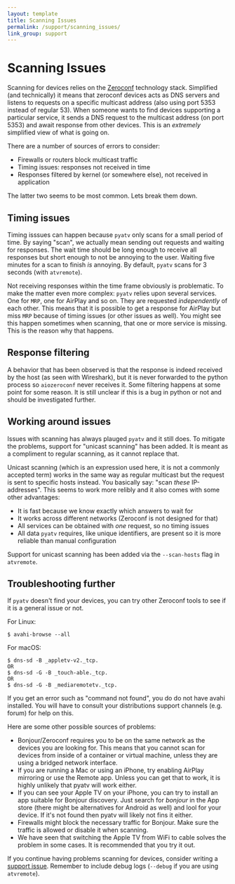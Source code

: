 ```yaml
---
layout: template
title: Scanning Issues
permalink: /support/scanning_issues/
link_group: support
---
```

# Scanning Issues

Scanning for devices relies on the [Zeroconf](https://en.m.wikipedia.org/wiki/Zero-configuration_networking)
technology stack. Simplified (and technically) it means that zeroconf devices acts
as DNS servers and listens to requests on a specific multicast address (also using
port 5353 instead of regular 53). When someone wants to find devices supporting a
particular service, it sends a DNS request to the multicast address (on port 5353)
and await response from other devices. This is an *extremely* simplified view of
what is going on.

There are a number of sources of errors to consider:

* Firewalls or routers block multicast traffic
* Timing issues: responses not received in time
* Responses filtered by kernel (or somewhere else), not received in application

The latter two seems to be most common. Lets break them down.

## Timing issues

Timing isssues can happen because `pyatv` only scans for a small period of time. By
saying "scan", we actually mean sending out requests and waiting for responses. The
wait time should be long enough to receive all responses but short enough to not be
annoying to the user. Waiting five minutes for a scan to finish *is* annoying. By
default, `pyatv` scans for 3 seconds (with `atvremote`).

Not receiving responses within the time frame obviously is problematic. To make the
matter even more complex: `pyatv` relies upon several services. One for `MRP`,
one for AirPlay and so on. They are requested *independently* of each other. This
means that it is possible to get a response for AirPlay but miss `MRP` because of
timing issues (or other issues as well). You might see this happen sometimes when
scanning, that one or more service is missing. This is the reason why that happens.

## Response filtering

A behavior that has been observed is that the response is indeed received by the host
(as seen with Wireshark), but it is never forwarded to the python process so `aiozeroconf`
never receives it. Some filtering happens at some point for some reason. It is still
unclear if this is a bug in python or not and should be investigated further.

## Working around issues

Issues with scanning has always plauged `pyatv` and it still does. To mitigate the
problems, support for "unicast scanning" has been added. It is meant as a compliment
to regular scanning, as it cannot replace that.

Unicast scanning (which is an expression used here, it is not a commonly accepted term)
works in the same way as regular multicast but the request is sent to specific hosts instead.
You basically say: "scan *these* IP-addresses". This seems to work more relibly and it also
comes with some other advantages:

* It is fast because we know exactly which answers to wait for
* It works across different networks (Zeroconf is not designed for that)
* All services can be obtained with *one* request, so no timing issues
* All data `pyatv` requires, like unique identifiers, are present so it is more reliable than manual configuration

Support for unicast scanning has been added via the `--scan-hosts` flag in `atvremote`.

## Troubleshooting further

If `pyatv` doesn't find your devices, you can try other Zeroconf tools to see if it is
a general issue or not.

For Linux:

    $ avahi-browse --all

For macOS:

    $ dns-sd -B _appletv-v2._tcp.
    OR
    $ dns-sd -G -B _touch-able._tcp.
    OR
    $ dns-sd -G -B _mediaremotetv._tcp.

If you get an error such as "command not found", you do do not have avahi
installed. You will have to consult your distributions support channels
(e.g. forum) for help on this.

Here are some other possible sources of problems:

- Bonjour/Zeroconf requires you to be on the same network as the devices
  you are looking for. This means that you cannot scan for devices from
  inside of a container or virtual machine, unless they are using a bridged
  network interface.
- If you are running a Mac or using an iPhone, try enabling AirPlay mirroring
  or use the Remote app. Unless you can get that to work, it is highly
  unlikely that pyatv will work either.
- If you can see your Apple TV on your iPhone, you can try to install an app
  suitable for Bonjour discovery. Just search for *bonjour* in the App store
  (there might be alternatives for Android as well) and lool for your device.
  If it's not found then pyatv will likely not fins it either.
- Firewalls might block the necessary traffic for Bonjour. Make sure the
  traffic is allowed or disable it when scanning.
- We have seen that switching the Apple TV from WiFi to cable solves the problem
  in some cases. It is recommended that you try it out.

If you continue having problems scanning for devices, consider writing a
[support issue](https://github.com/postlund/pyatv/issues/new?assignees=&labels=question&template=question-or-idea.md&title=).
Remember to include debug logs (`--debug` if you are using `atvremote`).